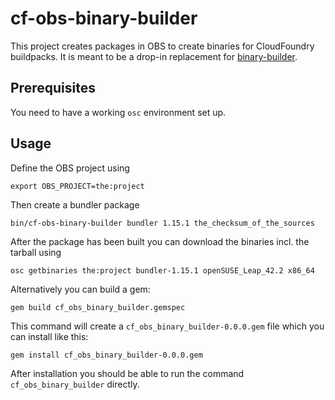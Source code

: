 # cf-obs-binary-builder

This project creates packages in OBS to create binaries for CloudFoundry buildpacks. It is meant to be a drop-in replacement for [binary-builder](https://github.com/cloudfoundry/binary-builder).

## Prerequisites

You need to have a working `osc` environment set up.

## Usage

Define the OBS project using

```
export OBS_PROJECT=the:project
```

Then create a bundler package

```
bin/cf-obs-binary-builder bundler 1.15.1 the_checksum_of_the_sources
```

After the package has been built you can download the binaries incl. the tarball using

```
osc getbinaries the:project bundler-1.15.1 openSUSE_Leap_42.2 x86_64
```

Alternatively you can build a gem:

```
gem build cf_obs_binary_builder.gemspec
```

This command will create a `cf_obs_binary_builder-0.0.0.gem` file which you can install like this:

```
gem install cf_obs_binary_builder-0.0.0.gem
```

After installation you should be able to run the command `cf_obs_binary_builder` directly.

